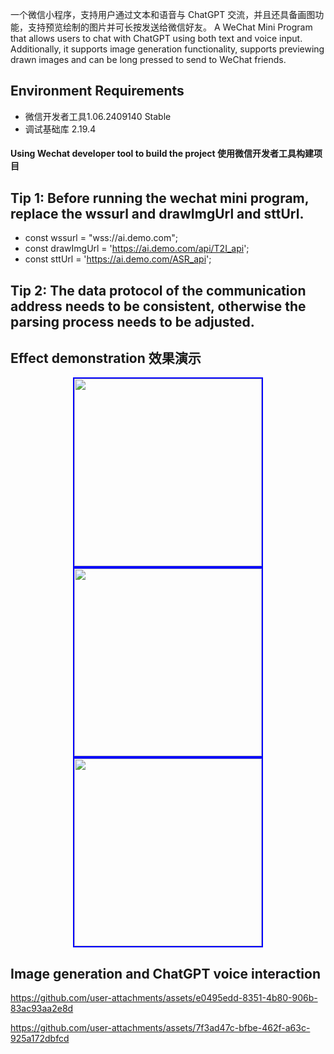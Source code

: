 一个微信小程序，支持用户通过文本和语音与 ChatGPT 交流，并且还具备画图功能，支持预览绘制的图片并可长按发送给微信好友。
A WeChat Mini Program that allows users to chat with ChatGPT using both text and voice input. Additionally, it supports image generation functionality, supports previewing drawn images and can be long pressed to send to WeChat friends.

## Environment Requirements

* 微信开发者工具1.06.2409140 Stable
* 调试基础库 2.19.4
  
#### Using Wechat developer tool to build the project 使用微信开发者工具构建项目
## Tip 1: Before running the wechat mini program, replace the wssurl and drawImgUrl and sttUrl.
* const wssurl = "wss://ai.demo.com";
* const drawImgUrl = 'https://ai.demo.com/api/T2I_api';
* const sttUrl = 'https://ai.demo.com/ASR_api';

## Tip 2: The data protocol of the communication address needs to be consistent, otherwise the parsing process needs to be adjusted.

## Effect demonstration 效果演示
<p align="center">
  <img src="https://github.com/user-attachments/assets/23dcbc46-392f-439a-ad66-99d866344952" width="300" style="border: 2px solid blue;" />
  <img src="https://github.com/user-attachments/assets/33e3a5c6-342d-40a7-a110-1d9fa43fc130" width="300" style="border: 2px solid blue;" />
  <img src="https://github.com/user-attachments/assets/3bdcf3ea-3f78-4331-b581-5e4c2ab4f072" width="300" style="border: 2px solid blue;" />
  
</p>


## Image generation and ChatGPT voice interaction
https://github.com/user-attachments/assets/e0495edd-8351-4b80-906b-83ac93aa2e8d

https://github.com/user-attachments/assets/7f3ad47c-bfbe-462f-a63c-925a172dbfcd



